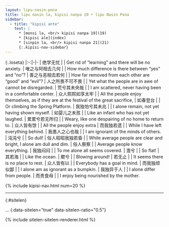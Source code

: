 ```yaml
---
layout: lipu-nasin-pona
title: lipu nasin la, kipisi nanpa 20 • lipu Nasin Pona
sidebar:
  - title: "kipisi ante"
    text: |
      * [monsi la, <br/> kipisi nanpa 19](19)
      * [kipisi ale](index)
      * [sinpin la, <br/> kipisi nanpa 21](21)
      {:.kipisi-nav-sidebar}
---
```


{:.loseta}
|:-:|-|-
| 绝学无忧               |  | Get rid of “learning” and there will be no anxiety.
| 唯之与阿<wbr/>相去几何 |  | How much difference is there between “yes” and “no”?
| 善之与恶<wbr/>相去若何 |  | How far removed from each other are “good” and “evil”?
| 人之所畏<wbr/>不可不畏 |  | Yet what the people are in awe of cannot be disregarded.
| 荒兮其未央哉           |  | I am scattered, never having been in a comfortable center.
| 众人熙熙<wbr/>如享太牢 |  | All the people enjoy themselves, as if they are at the festival of the great sacrifice,
| 如春登台               |  | Or climbing the Spring Platform.
| 我独怕兮其未兆         |  | I alone remain, not yet having shown myself.
| 如婴儿之未孩           |  | Like an infant who has not yet laughed.
| 累<!--儽 not in font-->累<!--儽 not in font-->兮若无所归         |  | Weary, like one despairing of no home to return to.
| 众人皆有馀             |  | All the people enjoy extra
| 而我独若遗             |  | While I have left everything behind.
| 我愚人之心也哉         |  | I am ignorant of the minds of others.
| 沌沌兮                 |  | So dull!
| 俗人昭昭<wbr/>我独若昏 |  | While average people are clear and bright, I alone am dull and dim.
| 俗人察察               |  | Average people know everything.
| 我独闷闷               |  | To me alone all seems covered.
| 澹兮                   |  | So flat!
| 其若海                 |  | Like the ocean.
| 飂兮                   |  | Blowing around!
| 若无止                 |  | It seems there is no place to rest.
| 众人皆有以             |  | Everybody has a goal in mind.
| 而我独顽似鄙           |  | I alone am as ignorant as a bumpkin.
| 我独异于人             |  | I alone differ from people.
| 而贵食母               |  | I enjoy being nourished by the mother.

{% include kipisi-nav.html num=20 %}

-------
{:#sitelen}

...
{:data-sitelen="true" data-sitelen-ratio="0.5"}

{% include sitelen-sitelen-renderer.html %}
